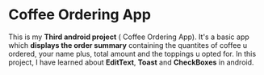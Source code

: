 # Coffee Ordering App
This is my **Third android project** ( Coffee Ordering App). It's a basic app which **displays the order summary** containing the quantites of coffee u ordered, your name plus, total amount and the toppings u opted for. 
In this project, I have learned about **EditText**, **Toast** and **CheckBoxes** in android.
